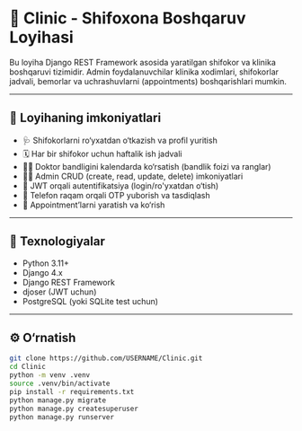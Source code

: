 # 🏥 Clinic - Shifoxona Boshqaruv Loyihasi

Bu loyiha Django REST Framework asosida yaratilgan shifokor va klinika boshqaruvi tizimidir. Admin foydalanuvchilar klinika xodimlari, shifokorlar jadvali, bemorlar va uchrashuvlarni (appointments) boshqarishlari mumkin.

---

## 📌 Loyihaning imkoniyatlari

- 🩺 Shifokorlarni ro‘yxatdan o‘tkazish va profil yuritish
- 🗓️ Har bir shifokor uchun haftalik ish jadvali
- 🧑‍⚕️ Doktor bandligini kalendarda ko‘rsatish (bandlik foizi va ranglar)
- 👨‍💻 Admin CRUD (create, read, update, delete) imkoniyatlari
- 🔐 JWT orqali autentifikatsiya (login/ro'yxatdan o‘tish)
- 📱 Telefon raqam orqali OTP yuborish va tasdiqlash
- 📅 Appointment’larni yaratish va ko‘rish

---

## 🚀 Texnologiyalar

- Python 3.11+
- Django 4.x
- Django REST Framework
- djoser (JWT uchun)
- PostgreSQL (yoki SQLite test uchun)

---

## ⚙️ O‘rnatish

```bash
git clone https://github.com/USERNAME/Clinic.git
cd Clinic
python -m venv .venv
source .venv/bin/activate
pip install -r requirements.txt
python manage.py migrate
python manage.py createsuperuser
python manage.py runserver
